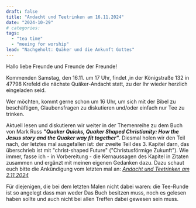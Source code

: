 ```yaml
---
draft: false
title: "Andacht und Teetrinken am 16.11.2024"
date: "2024-10-29"
# categories:
tags:
  - "tea time"
  - "meeing for worship"
lead: "Nachgeholt: Quäker und die Ankunft Gottes"
---
```


Hallo liebe Freunde und Freunde der Freunde!

Kommenden Samstag, den 16.11. um 17 Uhr, findet ,in der Königstraße 132 in 47798 Krefeld die nächste Quäker-Andacht statt, zu der Ihr wieder herzlich eingeladen seid.

Wer möchten, kommt gerne schon um 16 Uhr, um sich mit der Bibel zu beschäftigen, Glaubensfragen zu diskutieren und/oder einfach nur Tee zu trinken.

Aktuell lesen und diskutieren wir weiter in der Themenreihe zu dem Buch von Mark Russ ***"Quaker Quicks, Quaker Shaped Christianity: How the Jesus story and the Quaker way fit together"***. Diesmal holen wir den Teil nach, der letztes mal ausgefallen ist: der zweite Teil des 3. Kapitel darn, das überschrieb ist mit "christ-shaped Future" ("Christusförmige Zukunft"). Wie immer, fasse ich - in Vorbereitung - die Kernaussagen des Kapitel in Zitaten zusammen und ergänzt mit meinen eigenen Gedanken dazu. Dazu schaut euch bitte die Ankündigung vom letzten mal an: *[Andacht und Teetrinken am 2.11.2024](https://quaker-kr.de/post/2024/10-29-russ-kap-3-2/)*

Für diejenigen, die bei dem letzten Malen nicht dabei waren: die Tee-Runde ist so angelegt dass man weder Das Buch besitzen muss, noch es gelesen haben sollte und auch nicht bei allen Treffen dabei gewesen sein muss.
